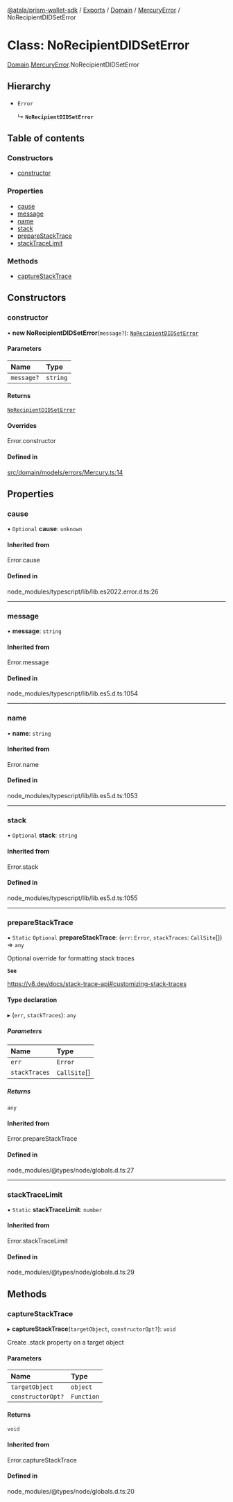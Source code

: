 [@atala/prism-wallet-sdk](../README.md) / [Exports](../modules.md) / [Domain](../modules/Domain.md) / [MercuryError](../modules/Domain.MercuryError.md) / NoRecipientDIDSetError

# Class: NoRecipientDIDSetError

[Domain](../modules/Domain.md).[MercuryError](../modules/Domain.MercuryError.md).NoRecipientDIDSetError

## Hierarchy

- `Error`

  ↳ **`NoRecipientDIDSetError`**

## Table of contents

### Constructors

- [constructor](Domain.MercuryError.NoRecipientDIDSetError.md#constructor)

### Properties

- [cause](Domain.MercuryError.NoRecipientDIDSetError.md#cause)
- [message](Domain.MercuryError.NoRecipientDIDSetError.md#message)
- [name](Domain.MercuryError.NoRecipientDIDSetError.md#name)
- [stack](Domain.MercuryError.NoRecipientDIDSetError.md#stack)
- [prepareStackTrace](Domain.MercuryError.NoRecipientDIDSetError.md#preparestacktrace)
- [stackTraceLimit](Domain.MercuryError.NoRecipientDIDSetError.md#stacktracelimit)

### Methods

- [captureStackTrace](Domain.MercuryError.NoRecipientDIDSetError.md#capturestacktrace)

## Constructors

### constructor

• **new NoRecipientDIDSetError**(`message?`): [`NoRecipientDIDSetError`](Domain.MercuryError.NoRecipientDIDSetError.md)

#### Parameters

| Name | Type |
| :------ | :------ |
| `message?` | `string` |

#### Returns

[`NoRecipientDIDSetError`](Domain.MercuryError.NoRecipientDIDSetError.md)

#### Overrides

Error.constructor

#### Defined in

[src/domain/models/errors/Mercury.ts:14](https://github.com/hyperledger/identus-edge-agent-sdk-ts/blob/412988e74b53c977d2db02a120bdfcde11978df5/src/domain/models/errors/Mercury.ts#L14)

## Properties

### cause

• `Optional` **cause**: `unknown`

#### Inherited from

Error.cause

#### Defined in

node_modules/typescript/lib/lib.es2022.error.d.ts:26

___

### message

• **message**: `string`

#### Inherited from

Error.message

#### Defined in

node_modules/typescript/lib/lib.es5.d.ts:1054

___

### name

• **name**: `string`

#### Inherited from

Error.name

#### Defined in

node_modules/typescript/lib/lib.es5.d.ts:1053

___

### stack

• `Optional` **stack**: `string`

#### Inherited from

Error.stack

#### Defined in

node_modules/typescript/lib/lib.es5.d.ts:1055

___

### prepareStackTrace

▪ `Static` `Optional` **prepareStackTrace**: (`err`: `Error`, `stackTraces`: `CallSite`[]) => `any`

Optional override for formatting stack traces

**`See`**

https://v8.dev/docs/stack-trace-api#customizing-stack-traces

#### Type declaration

▸ (`err`, `stackTraces`): `any`

##### Parameters

| Name | Type |
| :------ | :------ |
| `err` | `Error` |
| `stackTraces` | `CallSite`[] |

##### Returns

`any`

#### Inherited from

Error.prepareStackTrace

#### Defined in

node_modules/@types/node/globals.d.ts:27

___

### stackTraceLimit

▪ `Static` **stackTraceLimit**: `number`

#### Inherited from

Error.stackTraceLimit

#### Defined in

node_modules/@types/node/globals.d.ts:29

## Methods

### captureStackTrace

▸ **captureStackTrace**(`targetObject`, `constructorOpt?`): `void`

Create .stack property on a target object

#### Parameters

| Name | Type |
| :------ | :------ |
| `targetObject` | `object` |
| `constructorOpt?` | `Function` |

#### Returns

`void`

#### Inherited from

Error.captureStackTrace

#### Defined in

node_modules/@types/node/globals.d.ts:20
